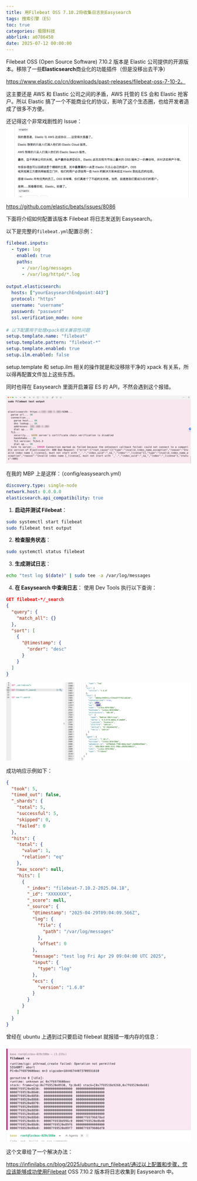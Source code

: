 ```yaml
---
title: 用Filebeat OSS 7.10.2将收集日志到Easysearch
tags: 搜索引擎（ES）
toc: true
categories: 极限科技
abbrlink: a0786458
date: 2025-07-12 00:00:00
---
```


Filebeat OSS (Open Source Software) 7.10.2 版本是 Elastic 公司提供的开源版本。移除了一些**Elasticsearch**商业化的功能插件（但是没移出去干净）

https://www.elastic.co/cn/downloads/past-releases/filebeat-oss-7-10-2。

这主要还是 AWS 和 Elastic 公司之间的矛盾，AWS 托管的 ES 会和 Elastic 抢客户。所以 Elastic 搞了一个不能商业化的协议，影响了这个生态圈，也给开发者造成了很多不方便。

<!-- more -->

还记得这个非常戏剧性的 Issue：
![在这里插入图片描述](https://raw.githubusercontent.com/cloudsmithy/picgo-imh/master/90d8e0f338c94eccb9d48b6f104730bb.png)

https://github.com/elastic/beats/issues/8086

下面将介绍如何配置该版本 Filebeat 将日志发送到 Easysearch。

以下是完整的`filebeat.yml`配置示例：

```yaml
filebeat.inputs:
  - type: log
    enabled: true
    paths:
      - /var/log/messages
      - /var/log/httpd/*.log

output.elasticsearch:
  hosts: ["yourEasysearchEndpoint:443"]
  protocol: "https"
  username: "username"
  password: "password"
  ssl.verification_mode: none

# 以下配置用于处理xpack相关兼容性问题
setup.template.name: "filebeat"
setup.template.pattern: "filebeat-*"
setup.template.enabled: true
setup.ilm.enabled: false
```

setup.template 和 setup.ilm 相关的操作就是和没移除干净的 xpack 有关系，所以得再配置文件加上这些东西。

同时也得在 Easysearch 里面开启兼容 ES 的 API，不然会遇到这个报错。

![image-20250712125907654](https://raw.githubusercontent.com/cloudsmithy/picgo-imh/master/image-20250712125907654-20250712130307504.png)

在我的 MBP 上是这样：（config/easysearch.yml）

```yml
discovery.type: single-node
network.host: 0.0.0.0
elasticsearch.api_compatibility: true
```

1. **启动并测试 Filebeat**：

```bash
sudo systemctl start filebeat
sudo filebeat test output
```

2. **检查服务状态**：

```bash
sudo systemctl status filebeat
```

3. **生成测试日志**：

```bash
echo "test log $(date)" | sudo tee -a /var/log/messages
```

4. **在 Easysearch 中查询日志**：
   使用 Dev Tools 执行以下查询：

```json
GET filebeat-*/_search
{
  "query": {
    "match_all": {}
  },
  "sort": [
    {
      "@timestamp": {
        "order": "desc"
      }
    }
  ]
}
```

![](https://raw.githubusercontent.com/cloudsmithy/picgo-imh/master/bd08bfc218c45c962378117b76933e61.png)

成功响应示例如下：

```json
{
  "took": 5,
  "timed_out": false,
  "_shards": {
    "total": 5,
    "successful": 5,
    "skipped": 0,
    "failed": 0
  },
  "hits": {
    "total": {
      "value": 1,
      "relation": "eq"
    },
    "max_score": null,
    "hits": [
      {
        "_index": "filebeat-7.10.2-2025.04.18",
        "_id": "XXXXXXX",
        "_score": null,
        "_source": {
          "@timestamp": "2025-04-29T09:04:09.566Z",
          "log": {
            "file": {
              "path": "/var/log/messages"
            },
            "offset": 0
          },
          "message": "test log Fri Apr 29 09:04:00 UTC 2025",
          "input": {
            "type": "log"
          },
          "ecs": {
            "version": "1.6.0"
          }
        }
      }
    ]
  }
}
```

曾经在 ubuntu 上遇到过只要启动 filebeat 就报错一堆内存的信息：

![7a95ae40a701ef3df2d34cd0a560c7c5](https://raw.githubusercontent.com/cloudsmithy/picgo-imh/master/7a95ae40a701ef3df2d34cd0a560c7c5.png)

这个文章给了一个解决办法：

https://infinilabs.cn/blog/2025/ubuntu_run_filebeat/通过以上配置和步骤，您应该能够成功使用Filebeat OSS 7.10.2 版本将日志收集到 Easysearch 中。
